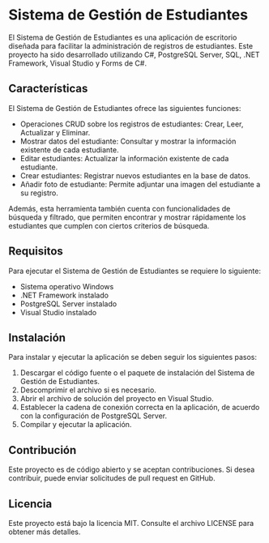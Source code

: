 <!DOCTYPE html>
<html>
<head>
    <title>Sistema de Gestión de Estudiantes</title>
</head>
<body>
    <h1>Sistema de Gestión de Estudiantes</h1>
    <p>El Sistema de Gestión de Estudiantes es una aplicación de escritorio diseñada para facilitar la administración de registros de estudiantes. Este proyecto ha sido desarrollado utilizando C#, PostgreSQL Server, SQL, .NET Framework, Visual Studio y Forms de C#.</p>
    <h2>Características</h2>
    <p>El Sistema de Gestión de Estudiantes ofrece las siguientes funciones:</p>
    <ul>
        <li>Operaciones CRUD sobre los registros de estudiantes: Crear, Leer, Actualizar y Eliminar.</li>
        <li>Mostrar datos del estudiante: Consultar y mostrar la información existente de cada estudiante.</li>
        <li>Editar estudiantes: Actualizar la información existente de cada estudiante.</li>
        <li>Crear estudiantes: Registrar nuevos estudiantes en la base de datos.</li>
        <li>Añadir foto de estudiante: Permite adjuntar una imagen del estudiante a su registro.</li>
    </ul>
    <p>Además, esta herramienta también cuenta con funcionalidades de búsqueda y filtrado, que permiten encontrar y mostrar rápidamente los estudiantes que cumplen con ciertos criterios de búsqueda.</p>
    <h2>Requisitos</h2>
    <p>Para ejecutar el Sistema de Gestión de Estudiantes se requiere lo siguiente:</p>
    <ul>
        <li>Sistema operativo Windows</li>
        <li>.NET Framework instalado</li>
        <li>PostgreSQL Server instalado</li>
        <li>Visual Studio instalado</li>
    </ul>
    <h2>Instalación</h2>
    <p>Para instalar y ejecutar la aplicación se deben seguir los siguientes pasos:</p>
    <ol>
        <li>Descargar el código fuente o el paquete de instalación del Sistema de Gestión de Estudiantes.</li>
        <li>Descomprimir el archivo si es necesario.</li>
        <li>Abrir el archivo de solución del proyecto en Visual Studio.</li>
        <li>Establecer la cadena de conexión correcta en la aplicación, de acuerdo con la configuración de PostgreSQL Server.</li>
        <li>Compilar y ejecutar la aplicación.</li>
    </ol>
    <h2>Contribución</h2>
    <p>Este proyecto es de código abierto y se aceptan contribuciones. Si desea contribuir, puede enviar solicitudes de pull request en GitHub.</p>
    <h2>Licencia</h2>
    <p>Este proyecto está bajo la licencia MIT. Consulte el archivo LICENSE para obtener más detalles.</p>
</body>
</html>
